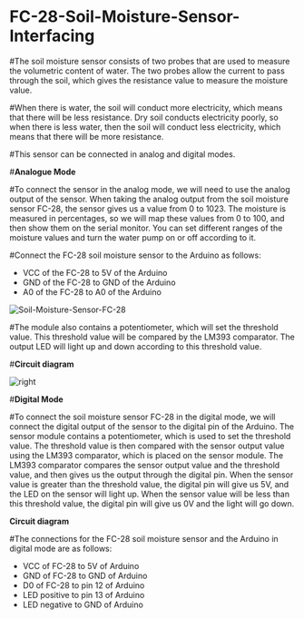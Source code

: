 # FC-28-Soil-Moisture-Sensor-Interfacing

#The soil moisture sensor consists of two probes that are used to measure the volumetric content of water. The two probes allow the current to pass through the soil, which gives the resistance value to measure the moisture value.

#When there is water, the soil will conduct more electricity, which means that there will be less resistance. Dry soil conducts electricity poorly, so when there is less water, then the soil will conduct less electricity, which means that there will be more resistance. 

#This sensor can be connected in analog and digital modes.

#**Analogue Mode**

#To connect the sensor in the analog mode, we will need to use the analog output of the sensor. When taking the analog output from the soil moisture sensor FC-28, the sensor gives us a value from 0 to 1023. The moisture is measured in percentages, so we will map these values from 0 to 100, and then show them on the serial monitor. You can set different ranges of the moisture values and turn the water pump on or off according to it.

#Connect the FC-28 soil moisture sensor to the Arduino as follows:
- VCC of the FC-28 to 5V of the Arduino
- GND of the FC-28 to GND of the Arduino
- A0 of the FC-28 to A0 of the Arduino

![Soil-Moisture-Sensor-FC-28](https://user-images.githubusercontent.com/97503786/187653432-b434fc4c-1d90-47b4-9058-d15d6d255129.png)

#The module also contains a potentiometer, which will set the threshold value. This threshold value will be compared by the LM393 comparator. The output LED will light up and down according to this threshold value.

#**Circuit diagram**

![right](https://user-images.githubusercontent.com/97503786/187658352-f7145154-4e5f-4bd1-ba57-d6f62fb63bd3.jpeg)

#**Digital Mode**

#To connect the soil moisture sensor FC-28 in the digital mode, we will connect the digital output of the sensor to the digital pin of the Arduino. The sensor module contains a potentiometer, which is used to set the threshold value. The threshold value is then compared with the sensor output value using the LM393 comparator, which is placed on the sensor module. The LM393 comparator compares the sensor output value and the threshold value, and then gives us the output through the digital pin. When the sensor value is greater than the threshold value, the digital pin will give us 5V, and the LED on the sensor will light up. When the sensor value will be less than this threshold value, the digital pin will give us 0V and the light will go down.

**Circuit diagram**

#The connections for the FC-28 soil moisture sensor and the Arduino in digital mode are as follows:
- VCC of FC-28 to 5V of Arduino
- GND of FC-28 to GND of Arduino
- D0 of FC-28 to pin 12 of Arduino
- LED positive to pin 13 of Arduino
- LED negative to GND of Arduino


